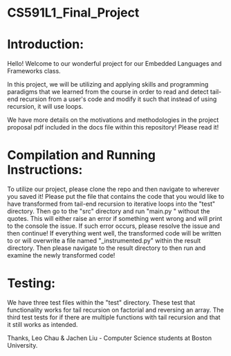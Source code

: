 # CS591L1_Final_Project

# Introduction:
Hello! Welcome to our wonderful project for our Embedded Languages and Frameworks class.

In this project, we will be utilizing and applying skills and programming paradigms that we learned from the course in order to read and detect tail-end recursion from a user's code and modify it such that instead of using recursion, it will use loops.

We have more details on the motivations and methodologies in the project proposal pdf included in the docs file within this repository! Please read it!

# Compilation and Running Instructions:
To utilize our project, please clone the repo and then navigate to wherever you saved it!
Please put the file that contains the code that you would like to have transformed from tail-end recursion to iterative loops into the "test" directory.
Then go to the "src" directory and run "main.py <insert your file name>" without the quotes. This will either raise an error if something went wrong and will print to the console the issue.
If such error occurs, please resolve the issue and then continue!
If everything went well, the transformed code will be written to or will overwrite a file named "<your file name>\_instrumented.py" within the result directory.
Then please navigate to the result directory to then run and examine the newly transformed code!

# Testing:
We have three test files within the "test" directory.
These test that functionality works for tail recursion on factorial and reversing an array. The third test tests for if there are multiple functions with tail recursion and that it still works as intended.

Thanks,
Leo Chau & Jachen Liu -
Computer Science students at Boston University.
